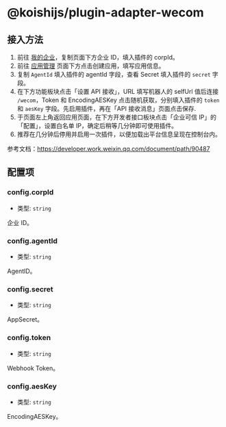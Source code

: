 # @koishijs/plugin-adapter-wecom

## 接入方法

1. 前往 [我的企业](https://work.weixin.qq.com/wework_admin/frame#profile)，复制页面下方企业 ID，填入插件的 corpId。
2. 前往 [应用管理](https://work.weixin.qq.com/wework_admin/frame#apps) 页面下方点击创建应用，填写应用信息。
3. 复制 `AgentId` 填入插件的 agentId 字段，查看 Secret 填入插件的 `secret` 字段。
4. 在下方功能板块点击「设置 API 接收」，URL 填写机器人的 selfUrl 值后连接 `/wecom`，Token 和 EncodingAESKey 点击随机获取，分别填入插件的 `token` 和 `aesKey` 字段。先启用插件，再在「API 接收消息」页面点击保存.
5. 于页面左上角返回应用页面，在下方开发者接口板块点击「企业可信 IP」的「配置」，设置白名单 IP，确定后稍等几分钟即可使用插件。
6. 推荐在几分钟后停用并启用一次插件，以便加载出平台信息呈现在控制台内。

参考文档：<https://developer.work.weixin.qq.com/document/path/90487>

## 配置项

### config.corpId

- 类型: `string`

企业 ID。

### config.agentId

- 类型: `string`

AgentID。

### config.secret

- 类型: `string`

AppSecret。

### config.token

- 类型: `string`

Webhook Token。

### config.aesKey

- 类型: `string`

EncodingAESKey。
